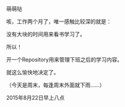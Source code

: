 萌萌哒

咳，工作两个月了，唯一感触比较深的就是：

没有大块的时间用来看书学习了。

所以！

开一个Repository用来管理下班之后的学习内容。

就这么愉快地决定了。

（今天是周末，每逢周末外面就下雨……）

2015年8月22日早上八点
